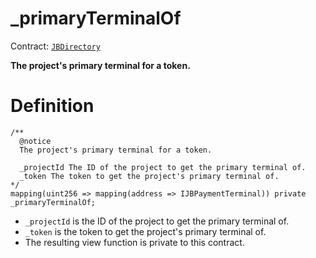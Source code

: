 # _primaryTerminalOf

Contract: [`JBDirectory`](/api/contracts/jbdirectory/README.md)‌

**The project's primary terminal for a token.**

# Definition

```solidity
/** 
  @notice 
  The project's primary terminal for a token.

  _projectId The ID of the project to get the primary terminal of.
  _token The token to get the project's primary terminal of.
*/
mapping(uint256 => mapping(address => IJBPaymentTerminal)) private _primaryTerminalOf;
```

* `_projectId` is the ID of the project to get the primary terminal of.
* `_token` is the token to get the project's primary terminal of.
* The resulting view function is private to this contract.
